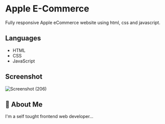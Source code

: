 # Apple E-Commerce
Fully responsive Apple eCommerce website using html, css and javascript.

## Languages
- HTML
- CSS
- JavaScript

## Screenshot
![Screenshot (206)](https://user-images.githubusercontent.com/93200960/215094737-297ed4d8-78c7-4014-b3d9-ef93a1d603c0.png)

## 🚀 About Me
I'm a self tought frontend web developer...

